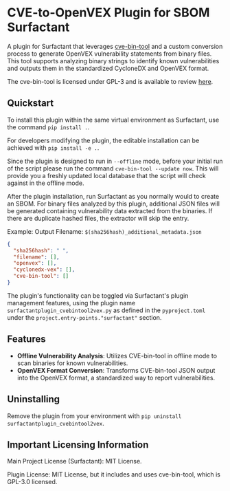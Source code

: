 # CVE-to-OpenVEX Plugin for SBOM Surfactant

A plugin for Surfactant that leverages [cve-bin-tool](https://github.com/intel/cve-bin-tool) and a custom conversion process to generate OpenVEX vulnerability statements from binary files. This tool supports analyzing binary strings to identify known vulnerabilities and outputs them in the standardized CycloneDX and OpenVEX format.

The cve-bin-tool is licensed under GPL-3 and is available to review [here](https://github.com/intel/cve-bin-tool?tab=GPL-3.0-1-ov-file#readme).

## Quickstart

To install this plugin within the same virtual environment as Surfactant, use the command `pip install .`.

For developers modifying the plugin, the editable installation can be achieved with `pip install -e .`.

Since the plugin is designed to run in `--offline` mode, before your initial run of the script please run the command `cve-bin-tool --update now`. This will provide you a freshly updated local database that the script will check against in the offline mode.

After the plugin installation, run Surfactant as you normally would to create an SBOM. For binary files analyzed by this plugin, additional JSON files will be generated containing vulnerability data extracted from the binaries. If there are duplicate hashed files, the extractor will skip the entry.

Example:
Output Filename: `$(sha256hash)_additional_metadata.json`

```json
{
  "sha256hash": " ",
  "filename": [],
  "openvex": [],
  "cyclonedx-vex": [],
  "cve-bin-tool": []
}
```

The plugin's functionality can be toggled via Surfactant's plugin management features, using the plugin name `surfactantplugin_cvebintool2vex.py` as defined in the `pyproject.toml` under the `project.entry-points."surfactant"` section.

## Features

- **Offline Vulnerability Analysis**: Utilizes CVE-bin-tool in offline mode to scan binaries for known vulnerabilities.
- **OpenVEX Format Conversion**: Transforms CVE-bin-tool JSON output into the OpenVEX format, a standardized way to report vulnerabilities.

## Uninstalling

Remove the plugin from your environment with `pip uninstall surfactantplugin_cvebintool2vex`.

## Important Licensing Information
Main Project License (Surfactant): MIT License.

Plugin License: MIT License, but it includes and uses cve-bin-tool, which is GPL-3.0 licensed.
